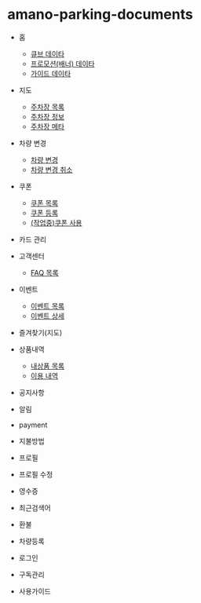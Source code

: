 # amano-parking-documents

- 홈
    - [큐브 데이타](./documents/api/home/home_cube_dto/HomeCubeDto/overview.md)
    - [프로모션(배너) 데이타](./documents/api/home/home_promotion_dto/HomePromotionDto/overview.md)
    - [가이드 데이타](./documents/api/home/home_guide_dto/HomeGuideDto/overview.md)

- 지도
    - [주차장 목록](./documents/api/plots/plot_dto/PlotDto/overview.md)
    - [주차장 정보](./documents/api/plots/plot_dto/PlotInfoDto/overview.md)
    - [주차장 메타](./documents/api/plots/plot_dto/MetaDto/overview.md)
- 차량 변경
    - [차량 변경](./documents/api/car_change/car_change_dto/CarChangeDto/overview.md)
    - [차량 변경 취소](./documents/api/car_change/car_change_dto/CarChangeCancelDto/overview.md)
- 쿠폰
    - [쿠폰 목록](./documents/api/coupon/coupon_dto/CouponDto/overview.md)
    - [쿠폰 등록](./documents/api/coupon/coupon_registration_dto/CouponRegistrationRequestDto/overview.md)
    - [(작업중)쿠폰 사용](#)
- 카드 관리
- 고객센터
    - [FAQ 목록](./documents/api/customer/customer_dto/CustomerDto/overview.md)
- 이벤트
    - [이벤트 목록](./documents/api/event/event_dto/EventDto/overview.md)
    - [이벤트 상세](./documents/api/event/event_detail_dto/EventDetailDto/overview.md)
- 즐겨찾기(지도)
- 상품내역
    - [내상품 목록](./documents/api/history/history_prd_dto/HistoryPrdDto/overview.md)
    - [이용 내역](./documents/api/history/history_use_dto/HistoryUseDto/overview.md)
- 공지사항
- 알림
- payment
- 지불방법
- 프로필
- 프로필 수정
- 영수증
- 최근검색어
- 환불
- 차량등록
- 로그인
- 구독관리
- 사용가이드